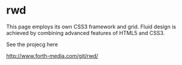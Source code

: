 # rwd
This page employs its own CSS3 framework and grid. Fluid design is achieved by combining advanced features of HTML5 and CSS3.

See the projecg here

http://www.forth-media.com/git/rwd/
